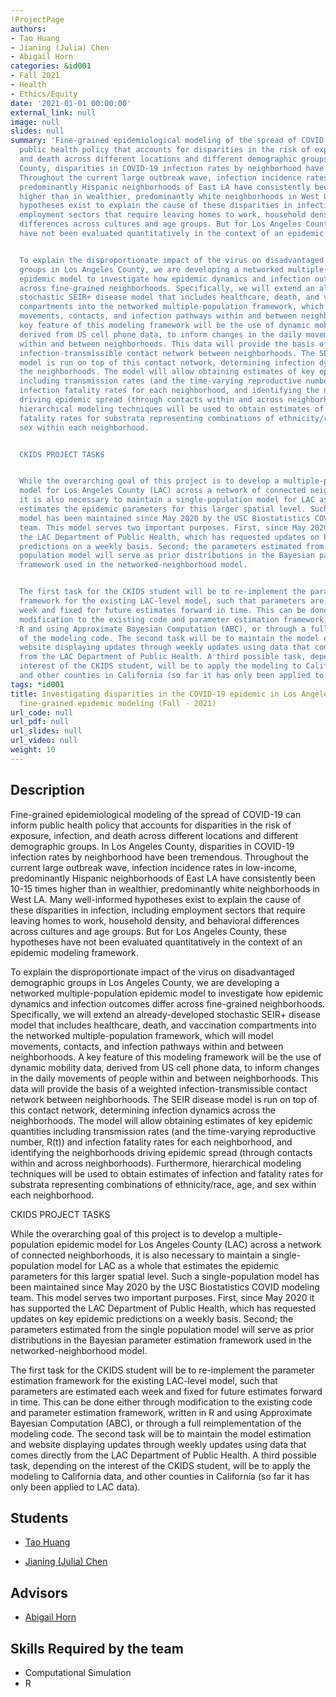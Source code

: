 ```yaml
---
!ProjectPage
authors:
- Tao Huang
- Jianing (Julia) Chen
- Abigail Horn
categories: &id001
- Fall 2021
- Health
- Ethics/Equity
date: '2021-01-01 00:00:00'
external_link: null
image: null
slides: null
summary: 'Fine-grained epidemiological modeling of the spread of COVID-19 can inform
  public health policy that accounts for disparities in the risk of exposure, infection,
  and death across different locations and different demographic groups. In Los Angeles
  County, disparities in COVID-19 infection rates by neighborhood have been tremendous.
  Throughout the current large outbreak wave, infection incidence rates in low-income,
  predominantly Hispanic neighborhoods of East LA have consistently been 10-15 times
  higher than in wealthier, predominantly white neighborhoods in West LA. Many well-informed
  hypotheses exist to explain the cause of these disparities in infection, including
  employment sectors that require leaving homes to work, household density, and behavioral
  differences across cultures and age groups. But for Los Angeles County, these hypotheses
  have not been evaluated quantitatively in the context of an epidemic modeling framework.


  To explain the disproportionate impact of the virus on disadvantaged demographic
  groups in Los Angeles County, we are developing a networked multiple-population
  epidemic model to investigate how epidemic dynamics and infection outcomes differ
  across fine-grained neighborhoods. Specifically, we will extend an already-developed
  stochastic SEIR+ disease model that includes healthcare, death, and vaccination
  compartments into the networked multiple-population framework, which will model
  movements, contacts, and infection pathways within and between neighborhoods. A
  key feature of this modeling framework will be the use of dynamic mobility data,
  derived from US cell phone data, to inform changes in the daily movements of people
  within and between neighborhoods. This data will provide the basis of a weighted
  infection-transmissible contact network between neighborhoods. The SEIR disease
  model is run on top of this contact network, determining infection dynamics across
  the neighborhoods. The model will allow obtaining estimates of key epidemic quantities
  including transmission rates (and the time-varying reproductive number, R(t)) and
  infection fatality rates for each neighborhood, and identifying the neighborhoods
  driving epidemic spread (through contacts within and across neighborhoods). Furthermore,
  hierarchical modeling techniques will be used to obtain estimates of infection and
  fatality rates for substrata representing combinations of ethnicity/race, age, and
  sex within each neighborhood.


  CKIDS PROJECT TASKS


  While the overarching goal of this project is to develop a multiple-population epidemic
  model for Los Angeles County (LAC) across a network of connected neighborhoods,
  it is also necessary to maintain a single-population model for LAC as a whole that
  estimates the epidemic parameters for this larger spatial level. Such a single-population
  model has been maintained since May 2020 by the USC Biostatistics COVID modeling
  team. This model serves two important purposes. First, since May 2020 it has supported
  the LAC Department of Public Health, which has requested updates on key epidemic
  predictions on a weekly basis. Second; the parameters estimated from the single
  population model will serve as prior distributions in the Bayesian parameter estimation
  framework used in the networked-neighborhood model.


  The first task for the CKIDS student will be to re-implement the parameter estimation
  framework for the existing LAC-level model, such that parameters are estimated each
  week and fixed for future estimates forward in time. This can be done either through
  modification to the existing code and parameter estimation framework, written in
  R and using Approximate Bayesian Computation (ABC), or through a full reimplementation
  of the modeling code. The second task will be to maintain the model estimation and
  website displaying updates through weekly updates using data that comes directly
  from the LAC Department of Public Health. A third possible task, depending on the
  interest of the CKIDS student, will be to apply the modeling to California data,
  and other counties in California (so far it has only been applied to LAC data).'
tags: *id001
title: Investigating disparities in the COVID-19 epidemic in Los Angeles County through
  fine-grained epidemic modeling (Fall - 2021)
url_code: null
url_pdf: null
url_slides: null
url_video: null
weight: 10
---
```

## Description

Fine-grained epidemiological modeling of the spread of COVID-19 can inform public health policy that accounts for disparities in the risk of exposure, infection, and death across different locations and different demographic groups. In Los Angeles County, disparities in COVID-19 infection rates by neighborhood have been tremendous. Throughout the current large outbreak wave, infection incidence rates in low-income, predominantly Hispanic neighborhoods of East LA have consistently been 10-15 times higher than in wealthier, predominantly white neighborhoods in West LA. Many well-informed hypotheses exist to explain the cause of these disparities in infection, including employment sectors that require leaving homes to work, household density, and behavioral differences across cultures and age groups. But for Los Angeles County, these hypotheses have not been evaluated quantitatively in the context of an epidemic modeling framework.

To explain the disproportionate impact of the virus on disadvantaged demographic groups in Los Angeles County, we are developing a networked multiple-population epidemic model to investigate how epidemic dynamics and infection outcomes differ across fine-grained neighborhoods. Specifically, we will extend an already-developed stochastic SEIR+ disease model that includes healthcare, death, and vaccination compartments into the networked multiple-population framework, which will model movements, contacts, and infection pathways within and between neighborhoods. A key feature of this modeling framework will be the use of dynamic mobility data, derived from US cell phone data, to inform changes in the daily movements of people within and between neighborhoods. This data will provide the basis of a weighted infection-transmissible contact network between neighborhoods. The SEIR disease model is run on top of this contact network, determining infection dynamics across the neighborhoods. The model will allow obtaining estimates of key epidemic quantities including transmission rates (and the time-varying reproductive number, R(t)) and infection fatality rates for each neighborhood, and identifying the neighborhoods driving epidemic spread (through contacts within and across neighborhoods). Furthermore, hierarchical modeling techniques will be used to obtain estimates of infection and fatality rates for substrata representing combinations of ethnicity/race, age, and sex within each neighborhood.

CKIDS PROJECT TASKS

While the overarching goal of this project is to develop a multiple-population epidemic model for Los Angeles County (LAC) across a network of connected neighborhoods, it is also necessary to maintain a single-population model for LAC as a whole that estimates the epidemic parameters for this larger spatial level. Such a single-population model has been maintained since May 2020 by the USC Biostatistics COVID modeling team. This model serves two important purposes. First, since May 2020 it has supported the LAC Department of Public Health, which has requested updates on key epidemic predictions on a weekly basis. Second; the parameters estimated from the single population model will serve as prior distributions in the Bayesian parameter estimation framework used in the networked-neighborhood model.

The first task for the CKIDS student will be to re-implement the parameter estimation framework for the existing LAC-level model, such that parameters are estimated each week and fixed for future estimates forward in time. This can be done either through modification to the existing code and parameter estimation framework, written in R and using Approximate Bayesian Computation (ABC), or through a full reimplementation of the modeling code. The second task will be to maintain the model estimation and website displaying updates through weekly updates using data that comes directly from the LAC Department of Public Health. A third possible task, depending on the interest of the CKIDS student, will be to apply the modeling to California data, and other counties in California (so far it has only been applied to LAC data).





## Students

* [Tao Huang](../../../author/tao-huang)

* [Jianing (Julia) Chen](../../../author/jianing-julia-chen)

## Advisors

* [Abigail Horn](../../../author/abigail-horn)

## Skills Required by the team


* Computational Simulation
* R